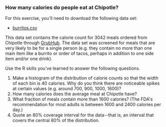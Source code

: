 ### How many calories do people eat at Chipotle?

For this exercise, you'll need to download the following data set:   
* [burritos.csv](http://jgscott.github.io/teaching/data/burritos.csv)  

This data set contains the calorie count for 3042 meals ordered from Chipotle through [GrubHub](https://www.grubhub.com).  The data set was screened for meals that are very likely to be for a single person (e.g. they contain no more than one main item like a burrito or order of tacos, perhaps in addition to one side item and/or one drink).

Use the R skills you've learned to answer the following questions.  

1. Make a histogram of the distribution of calorie counts so that the width of each bin is 40 calories.  Why do you think there are noticeable spikes at certain values (e.g. around 700, 900, 1000, 1600)?   
2. How many calories does the average meal at Chipotle have?   
3. What fraction of meals contain more than 1600 calories? (The FDA's recommendation for most adults is between 1600 and 2400 calories per day.)   
4. Quote an 80% coverage interval for the data--that is, an interval that covers the central 80% of the distribution.  

